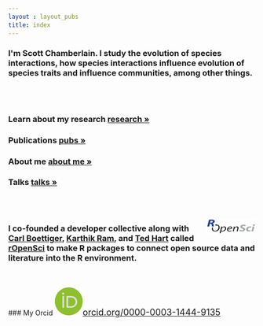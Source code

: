 ```yaml
---
layout : layout_pubs
title: index
---
```


<!-- <a href="http://www.flickr.com/photos/recology_/7698223864/" title="me3 by scottlus, on Flickr"><img src="http://farm9.staticflickr.com/8429/7698223864_98ef95de23_m.jpg" width="120" height="140" alt="me3" class="floatRight"></a> -->

### I'm Scott Chamberlain. I study the evolution of species interactions, how species interactions influence evolution of species traits and influence communities, among other things. 

</br></br>

### Learn about my research <a href="{{ url }}/research.html" class="badge badge-success" rel="tooltip" data-placement="right" title="Read about my research">research &raquo;</a><br>

### Publications <a href="{{ url }}/publications.html" class="badge badge-important" rel="tooltip" data-placement="right" title="just a bit of writing here and there">pubs &raquo;</a><br>

### About me <a href="{{ url }}/about.html" class="badge badge-warning" rel="tooltip" data-placement="right" title="my 'hello world'">about me &raquo;</a><br>

### Talks <a href="{{ url }}/talks.html" class="badge badge-info" rel="tooltip" data-placement="right" title="See my talks on Slideshare and in html">talks &raquo;</a>

<br>
<br>

<a href="http://ropensci.org/" target="_blank"><img src="img/ropensci_main.png" width="100" height="30" style="float:right"></a>
### I co-founded a developer collective along with <a href="http://www.carlboettiger.info/">Carl Boettiger</a>, <a href="http://inundata.org/">Karthik Ram</a>, and <a href="http://emhart.github.com/">Ted Hart</a> called <a href="http://ropensci.org/">rOpenSci</a> to make R packages to connect open source data and literature into the R environment. 

<br>
<br>
<!-- <font size="4"><a href="http://orcid.org/0000-0003-1444-9135">My Orcid Profile</a></font> -->
### My Orcid <font size="4"><img src="img/orcid_small.png"><a href="http://orcid.org/0000-0003-1444-9135" target="_blank">orcid.org/0000-0003-1444-9135</a></font>